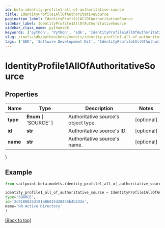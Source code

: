```yaml
---
id: beta-identity-profile1-all-of-authoritative-source
title: IdentityProfile1AllOfAuthoritativeSource
pagination_label: IdentityProfile1AllOfAuthoritativeSource
sidebar_label: IdentityProfile1AllOfAuthoritativeSource
sidebar_class_name: pythonsdk
keywords: ['python', 'Python', 'sdk', 'IdentityProfile1AllOfAuthoritativeSource', 'BetaIdentityProfile1AllOfAuthoritativeSource'] 
slug: /tools/sdk/python/beta/models/identity-profile1-all-of-authoritative-source
tags: ['SDK', 'Software Development Kit', 'IdentityProfile1AllOfAuthoritativeSource', 'BetaIdentityProfile1AllOfAuthoritativeSource']
---
```


# IdentityProfile1AllOfAuthoritativeSource


## Properties

Name | Type | Description | Notes
------------ | ------------- | ------------- | -------------
**type** |  **Enum** [  'SOURCE' ] | Authoritative source's object type. | [optional] 
**id** | **str** | Authoritative source's ID. | [optional] 
**name** | **str** | Authoritative source's name. | [optional] 
}

## Example

```python
from sailpoint.beta.models.identity_profile1_all_of_authoritative_source import IdentityProfile1AllOfAuthoritativeSource

identity_profile1_all_of_authoritative_source = IdentityProfile1AllOfAuthoritativeSource(
type='SOURCE',
id='2c9180835d191a86015d28455b4b232a',
name='HR Active Directory'
)

```
[[Back to top]](#) 

